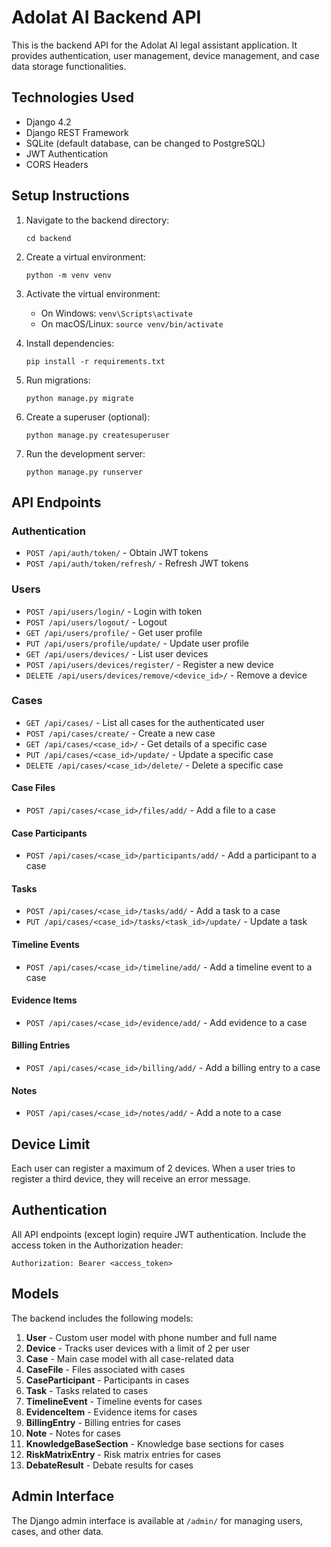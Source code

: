 # Adolat AI Backend API

This is the backend API for the Adolat AI legal assistant application. It provides authentication, user management, device management, and case data storage functionalities.

## Technologies Used

- Django 4.2
- Django REST Framework
- SQLite (default database, can be changed to PostgreSQL)
- JWT Authentication
- CORS Headers

## Setup Instructions

1. Navigate to the backend directory:
   ```
   cd backend
   ```

2. Create a virtual environment:
   ```
   python -m venv venv
   ```

3. Activate the virtual environment:
   - On Windows: `venv\Scripts\activate`
   - On macOS/Linux: `source venv/bin/activate`

4. Install dependencies:
   ```
   pip install -r requirements.txt
   ```

5. Run migrations:
   ```
   python manage.py migrate
   ```

6. Create a superuser (optional):
   ```
   python manage.py createsuperuser
   ```

7. Run the development server:
   ```
   python manage.py runserver
   ```

## API Endpoints

### Authentication

- `POST /api/auth/token/` - Obtain JWT tokens
- `POST /api/auth/token/refresh/` - Refresh JWT tokens

### Users

- `POST /api/users/login/` - Login with token
- `POST /api/users/logout/` - Logout
- `GET /api/users/profile/` - Get user profile
- `PUT /api/users/profile/update/` - Update user profile
- `GET /api/users/devices/` - List user devices
- `POST /api/users/devices/register/` - Register a new device
- `DELETE /api/users/devices/remove/<device_id>/` - Remove a device

### Cases

- `GET /api/cases/` - List all cases for the authenticated user
- `POST /api/cases/create/` - Create a new case
- `GET /api/cases/<case_id>/` - Get details of a specific case
- `PUT /api/cases/<case_id>/update/` - Update a specific case
- `DELETE /api/cases/<case_id>/delete/` - Delete a specific case

#### Case Files
- `POST /api/cases/<case_id>/files/add/` - Add a file to a case

#### Case Participants
- `POST /api/cases/<case_id>/participants/add/` - Add a participant to a case

#### Tasks
- `POST /api/cases/<case_id>/tasks/add/` - Add a task to a case
- `PUT /api/cases/<case_id>/tasks/<task_id>/update/` - Update a task

#### Timeline Events
- `POST /api/cases/<case_id>/timeline/add/` - Add a timeline event to a case

#### Evidence Items
- `POST /api/cases/<case_id>/evidence/add/` - Add evidence to a case

#### Billing Entries
- `POST /api/cases/<case_id>/billing/add/` - Add a billing entry to a case

#### Notes
- `POST /api/cases/<case_id>/notes/add/` - Add a note to a case

## Device Limit

Each user can register a maximum of 2 devices. When a user tries to register a third device, they will receive an error message.

## Authentication

All API endpoints (except login) require JWT authentication. Include the access token in the Authorization header:

```
Authorization: Bearer <access_token>
```

## Models

The backend includes the following models:

1. **User** - Custom user model with phone number and full name
2. **Device** - Tracks user devices with a limit of 2 per user
3. **Case** - Main case model with all case-related data
4. **CaseFile** - Files associated with cases
5. **CaseParticipant** - Participants in cases
6. **Task** - Tasks related to cases
7. **TimelineEvent** - Timeline events for cases
8. **EvidenceItem** - Evidence items for cases
9. **BillingEntry** - Billing entries for cases
10. **Note** - Notes for cases
11. **KnowledgeBaseSection** - Knowledge base sections for cases
12. **RiskMatrixEntry** - Risk matrix entries for cases
13. **DebateResult** - Debate results for cases

## Admin Interface

The Django admin interface is available at `/admin/` for managing users, cases, and other data.